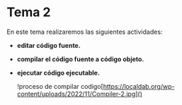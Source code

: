 # Tema 2

En este tema realizaremos las siguientes actividades:

- **editar código fuente.**
- **compilar el código fuente a código objeto.**
- **ejecutar código ejecutable.**

  !proceso de compilar codigo[https://localdab.org/wp-content/uploads/2022/11/Compiler-2.jpg]()
